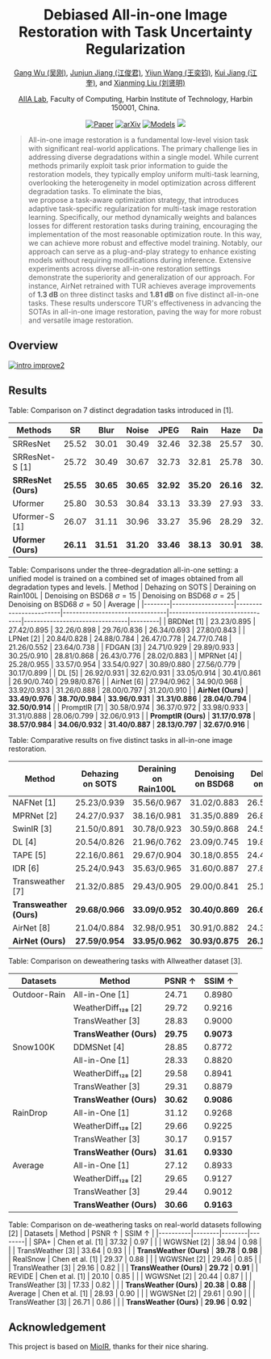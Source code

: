 

<div align="center">

# Debiased All-in-one Image Restoration with Task Uncertainty Regularization

[Gang Wu (吴刚)](https://scholar.google.com/citations?user=JSqb7QIAAAAJ), [Junjun Jiang (江俊君)](http://homepage.hit.edu.cn/jiangjunjun), [Yijun Wang (王奕钧)](), [Kui Jiang (江奎)](https://github.com/kuijiang94), and [Xianming Liu (刘贤明)](http://homepage.hit.edu.cn/xmliu)

[AIIA Lab](https://aiialabhit.github.io/team/), Faculty of Computing, Harbin Institute of Technology, Harbin 150001, China.

[![Paper](http://img.shields.io/badge/Paper-OpenReview-FF6B6B.svg)](https://openreview.net/forum?id=kx7eyKgEGz&referrer=%5BAuthor%20Console%5D(%2Fgroup%3Fid%3DAAAI.org%2F2025%2FConference%2FAuthors%23your-submissions))
[![arXiv](https://img.shields.io/badge/AAAI-2025-red.svg)]()
[![Models](https://img.shields.io/badge/BaiduPan-Models-blue.svg)](https://pan.baidu.com/s/1YN3P-CmnisXVIdLHTWB9Fw?pwd=AAAI)
<a href="https://hits.seeyoufarm.com"><img src="https://hits.seeyoufarm.com/api/count/incr/badge.svg?url=https%3A%2F%2Fgithub.com%2FAitical%2FTUR%2F&count_bg=%2379C83D&title_bg=%23555555&icon=&icon_color=%23E7E7E7&title=hits&edge_flat=false"/></a>
</div>

</div>

>All-in-one image restoration is a fundamental low-level vision task with significant real-world applications. The primary challenge lies in  addressing diverse degradations within a single model. 
While current methods primarily exploit task prior information to guide the restoration models, they typically employ uniform multi-task learning, overlooking the heterogeneity in model optimization across different degradation tasks.
To eliminate the bias,  
we propose a task-aware optimization strategy, that introduces adaptive task-specific regularization for multi-task image restoration learning. 
Specifically, our method dynamically weights and balances losses for different restoration tasks during training, encouraging the implementation of the most reasonable optimization route. In this way, we can achieve more robust and effective model training.
Notably, our approach can serve as a plug-and-play strategy to enhance existing models without requiring modifications during inference.
Extensive experiments across diverse all-in-one restoration settings demonstrate the superiority and generalization of our approach. For instance, AirNet retrained with TUR achieves average improvements of **1.3 dB** on three distinct tasks and **1.81 dB** on five distinct all-in-one tasks. These results underscore TUR's effectiveness in advancing the SOTAs in all-in-one image restoration, paving the way for more robust and versatile image restoration.

## Overview
<a href="https://www.imagehub.cc/image/intro-improve2.bkhl1O"><img src="https://s1.imagehub.cc/images/2024/08/19/ba47d9f56f5b9b684c8faa2788c3dfeb.png" alt="intro improve2" border="0"></a>

## Results

Table: Comparison on 7 distinct degradation tasks introduced in [1].

| Methods | SR | Blur | Noise | JPEG | Rain | Haze | Dark | Avg. |
|---------|-----|------|-------|------|------|------|------|------|
| SRResNet | 25.52 | 30.01 | 30.49 | 32.46 | 32.38 | 25.57 | 30.20 | 29.52 |
| SRResNet-S [1] | 25.72 | 30.49 | 30.67 | 32.73 | 32.81 | 25.78 | 30.45 | 29.84 |
| **SRResNet (Ours)** | **25.55** | **30.65** | **30.65** | **32.92** | **35.20** | **26.16** | **32.04** | **30.45** |
| Uformer | 25.80 | 30.53 | 30.84 | 33.13 | 33.39 | 27.93 | 33.27 | 30.70 |
| Uformer-S [1] | 26.07 | 31.11 | 30.96 | 33.27 | 35.96 | 28.29 | 32.80 | 31.21 |
| **Uformer (Ours)** | **26.11** | **31.51** | **31.20** | **33.46** | **38.13** | **30.91** | **38.24** | **32.79** |


Table: Comparisons under the three-degradation all-in-one setting: a unified model is trained on a combined set of images obtained from all degradation types and levels.
| Method | Dehazing on SOTS | Deraining on Rain100L | Denoising on BSD68 $\sigma=15$ | Denoising on BSD68 $\sigma=25$ | Denoising on BSD68 $\sigma=50$ | Average |
|--------|-------------------|------------------------|--------------------------------|--------------------------------|--------------------------------|---------|
| BRDNet [1] | 23.23/0.895 | 27.42/0.895 | 32.26/0.898 | 29.76/0.836 | 26.34/0.693 | 27.80/0.843 |
| LPNet [2] | 20.84/0.828 | 24.88/0.784 | 26.47/0.778 | 24.77/0.748 | 21.26/0.552 | 23.64/0.738 |
| FDGAN [3] | 24.71/0.929 | 29.89/0.933 | 30.25/0.910 | 28.81/0.868 | 26.43/0.776 | 28.02/0.883 |
| MPRNet [4] | 25.28/0.955 | 33.57/0.954 | 33.54/0.927 | 30.89/0.880 | 27.56/0.779 | 30.17/0.899 |
| DL [5] | 26.92/0.931 | 32.62/0.931 | 33.05/0.914 | 30.41/0.861 | 26.90/0.740 | 29.98/0.876 |
| AirNet [6] | 27.94/0.962 | 34.90/0.968 | 33.92/0.933 | 31.26/0.888 | 28.00/0.797 | 31.20/0.910 |
| **AirNet (Ours)** | **33.49/0.976** | **38.70/0.984** | **33.96/0.931** | **31.31/0.886** | **28.04/0.794** | **32.50/0.914** |
| PromptIR [7] | 30.58/0.974 | 36.37/0.972 | 33.98/0.933 | 31.31/0.888 | 28.06/0.799 | 32.06/0.913 |
| **PromptIR (Ours)** | **31.17/0.978** | **38.57/0.984** | **34.06/0.932** | **31.40/0.887** | **28.13/0.797** | **32.67/0.916** |


Table: Comparative results on five distinct tasks in all-in-one image restoration.

| Method | Dehazing on SOTS | Deraining on Rain100L | Denoising on BSD68 | Deblurring on GoPro | Low-Light on LOL | Average |
|--------|-------------------|------------------------|---------------------|----------------------|-------------------|---------|
| NAFNet [1] | 25.23/0.939 | 35.56/0.967 | 31.02/0.883 | 26.53/0.808 | 20.49/0.809 | 27.76/0.881 |
| MPRNet [2] | 24.27/0.937 | 38.16/0.981 | 31.35/0.889 | 26.87/0.823 | 20.84/0.824 | 28.27/0.890 |
| SwinIR [3] | 21.50/0.891 | 30.78/0.923 | 30.59/0.868 | 24.52/0.773 | 17.81/0.723 | 25.04/0.835 |
| DL [4] | 20.54/0.826 | 21.96/0.762 | 23.09/0.745 | 19.86/0.672 | 19.83/0.712 | 21.05/0.743 |
| TAPE [5] | 22.16/0.861 | 29.67/0.904 | 30.18/0.855 | 24.47/0.763 | 18.97/0.621 | 25.09/0.801 |
| IDR [6] | 25.24/0.943 | 35.63/0.965 | 31.60/0.887 | 27.87/0.846 | 21.34/0.826 | 28.34/0.893 |
| Transweather [7] | 21.32/0.885 | 29.43/0.905 | 29.00/0.841 | 25.12/0.757 | 21.21/0.792 | 25.22/0.836 |
| **Transweather (Ours)** | **29.68/0.966** | **33.09/0.952** | **30.40/0.869** | **26.63/0.815** | **23.02/0.838** | **28.56/0.888** |
| AirNet [8] | 21.04/0.884 | 32.98/0.951 | 30.91/0.882 | 24.35/0.781 | 18.18/0.735 | 25.49/0.846 |
| **AirNet (Ours)** | **27.59/0.954** | **33.95/0.962** | **30.93/0.875** | **26.13/0.801** | **17.88/0.772** | **27.30/0.873** |

Table: Comparison on deweathering tasks with Allweather dataset [3].

| Datasets | Method | PSNR ↑ | SSIM ↑ |
|----------|--------|--------|--------|
| Outdoor-Rain | All-in-One [1] | 24.71 | 0.8980 |
| | WeatherDiff₁₂₈ [2] | 29.72 | 0.9216 |
| | TransWeather [3] | 28.83 | 0.9000 |
| | **TransWeather (Ours)** | **29.75** | **0.9073** |
| Snow100K | DDMSNet [4] | 28.85 | 0.8772 |
| | All-in-One [1] | 28.33 | 0.8820 |
| | WeatherDiff₁₂₈ [2] | 29.58 | 0.8941 |
| | TransWeather [3] | 29.31 | 0.8879 |
| | **TransWeather (Ours)** | **30.62** | **0.9086** |
| RainDrop | All-in-One [1] | 31.12 | 0.9268 |
| | WeatherDiff₁₂₈ [2] | 29.66 | 0.9225 |
| | TransWeather [3] | 30.17 | 0.9157 |
| | **TransWeather (Ours)** | **31.61** | **0.9330** |
| Average | All-in-One [1] | 27.12 | 0.8933 |
| | WeatherDiff₁₂₈ [2] | 29.65 | 0.9127 |
| | TransWeather [3] | 29.44 | 0.9012 |
| | **TransWeather (Ours)** | **30.66** | **0.9163** |


Table: Comparison on de-weathering tasks on real-world datasets following [2]
| Datasets | Method | PSNR ↑ | SSIM ↑ |
|----------|--------|--------|--------|
| SPA+ | Chen et al. [1] | 37.32 | 0.97 |
| | WGWSNet [2] | 38.94 | 0.98 |
| | TransWeather [3] | 33.64 | 0.93 |
| | **TransWeather (Ours)** | **39.78** | **0.98** |
| RealSnow | Chen et al. [1] | 29.37 | 0.88 |
| | WGWSNet [2] | 29.46 | 0.85 |
| | TransWeather [3] | 29.16 | 0.82 |
| | **TransWeather (Ours)** | **29.72** | **0.91** |
| REVIDE | Chen et al. [1] | 20.10 | 0.85 |
| | WGWSNet [2] | 20.44 | 0.87 |
| | TransWeather [3] | 17.33 | 0.82 |
| | **TransWeather (Ours)** | **20.38** | **0.88** |
| Average | Chen et al. [1] | 28.93 | 0.90 |
| | WGWSNet [2] | 29.61 | 0.90 |
| | TransWeather [3] | 26.71 | 0.86 |
| | **TransWeather (Ours)** | **29.96** | **0.92** |


## Acknowledgement

This project is based on [MioIR](https://github.com/Xiangtaokong/MiOIR/tree/main/basicsr), thanks for their nice sharing.
